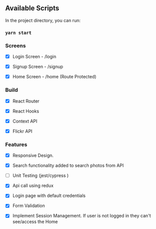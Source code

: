 ## Available Scripts

In the project directory, you can run:

### `yarn start`

### Screens

- [x] Login Screen - /login

- [x] Signup Screen - /signup

- [x] Home Screen - /home (Route Protected)

### Build

- [x] React Router

- [x] React Hooks

- [x] Context API

- [x] Flickr API

### Features

- [x] Responsive Design.

- [x] Search functionality added to search photos from API

- [ ] Unit Testing (jest/cypress )

- [x] Api call using redux

- [x] Login page with default credentials

- [x] Form Validation

- [x] Implement Session Management. If user is not logged in they can't see/access the Home